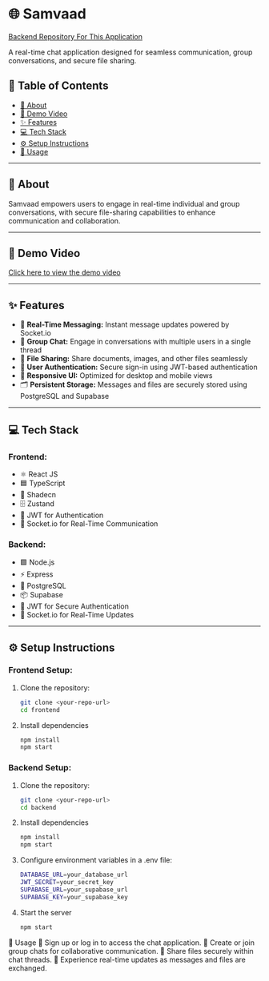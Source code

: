 # 🌐 **Samvaad**  
[Backend Repository For This Application](https://github.com/homosapian1999/Samvaad-Backend)  


A real-time chat application designed for seamless communication, group conversations, and secure file sharing.

## 📑 **Table of Contents**  
- [📖 About](#about)
- [🎥 Demo Video](#demo-video) 
- [✨ Features](#features)  
- [💻 Tech Stack](#tech-stack)  
- [⚙️ Setup Instructions](#setup-instructions)  
- [🚀 Usage](#usage)  
 


---

## 📖 **About**  
Samvaad empowers users to engage in real-time individual and group conversations, with secure file-sharing capabilities to enhance communication and collaboration.


--- 

## 🎥 **Demo Video**  
[Click here to view the demo video](https://www.awesomescreenshot.com/video/35471799?key=f8d15118379295c223b7551769109e78)  



---

## ✨ **Features**  
- 🔴 **Real-Time Messaging:** Instant message updates powered by Socket.io  
- 👥 **Group Chat:** Engage in conversations with multiple users in a single thread  
- 📎 **File Sharing:** Share documents, images, and other files seamlessly  
- 🔐 **User Authentication:** Secure sign-in using JWT-based authentication  
- 📱 **Responsive UI:** Optimized for desktop and mobile views  
- 🗂 **Persistent Storage:** Messages and files are securely stored using PostgreSQL and Supabase  

---

## 💻 **Tech Stack**  

### **Frontend:**  
- ⚛️ React JS  
- 🟦 TypeScript  
- 🎨 Shadecn  
- 🗄️ Zustand  
- 🔑 JWT for Authentication  
- 🔁 Socket.io for Real-Time Communication  

### **Backend:**  
- 🟩 Node.js  
- ⚡ Express  
- 🐘 PostgreSQL  
- 📦 Supabase  
- 🔑 JWT for Secure Authentication  
- 🔁 Socket.io for Real-Time Updates  

---

## ⚙️ **Setup Instructions**  

### **Frontend Setup:**  
1. Clone the repository:  
   ```bash  
   git clone <your-repo-url>  
   cd frontend
2. Install dependencies
    ```bash
    npm install
    npm start  


### **Backend Setup:**  
1. Clone the repository:  
   ```bash  
   git clone <your-repo-url>  
   cd backend
2. Install dependencies
    ```bash
    npm install
    npm start

3. Configure environment variables in a .env file:
    ```bash
    DATABASE_URL=your_database_url
    JWT_SECRET=your_secret_key
    SUPABASE_URL=your_supabase_url
    SUPABASE_KEY=your_supabase_key

4. Start the server
     ```bash
     npm start  

🚀 Usage
🔐 Sign up or log in to access the chat application.
👥 Create or join group chats for collaborative communication.
📎 Share files securely within chat threads.
🔁 Experience real-time updates as messages and files are exchanged.
